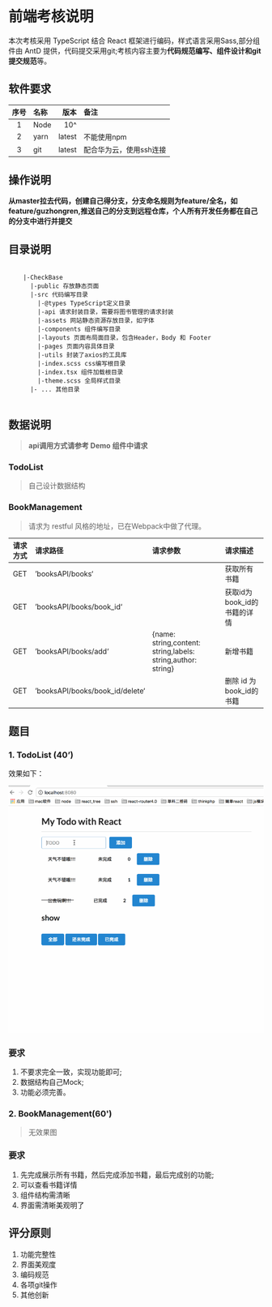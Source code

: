 # 前端考核说明

本次考核采用 TypeScript 结合 React 框架进行编码，样式语言采用Sass,部分组件由 AntD 提供，代码提交采用git;考核内容主要为**代码规范编写、组件设计和git提交规范**等。

## 软件要求

|序号|名称|版本|备注|
|:----:|:----|----:|:----|
|1|Node|10^||
|2|yarn|latest|不能使用npm|
|3|git|latest|配合华为云，使用ssh连接|

## 操作说明

**从master拉去代码，创建自己得分支，分支命名规则为feature/全名，如feature/guzhongren,推送自己的分支到远程仓库，个人所有开发任务都在自己的分支中进行并提交**

## 目录说明

<pre>
  <code>
    |-CheckBase
      |-public 存放静态页面
      |-src 代码编写目录
        |-@types TypeScript定义目录
        |-api 请求封装目录，需要将图书管理的请求封装
        |-assets 网站静态资源存放目录，如字体
        |-components 组件编写目录
        |-layouts 页面布局面目录，包含Header，Body 和 Footer
        |-pages 页面内容具体目录
        |-utils 封装了axios的工具库
        |-index.scss css编写根目录
        |-index.tsx 组件加载根目录
        |-theme.scss 全局样式目录
      |- ... 其他目录
  </code>
</pre>

## 数据说明

> **api调用方式请参考 Demo 组件中请求**

### TodoList

> 自己设计数据结构

### BookManagement

> 请求为 restful 风格的地址，已在Webpack中做了代理。

|请求方式|请求路径|请求参数|请求描述|
|:--:|:--|:--|:--|
|GET|’booksAPI/books‘||获取所有书籍|
|GET|’booksAPI/books/book_id‘||获取id为book_id的书籍的详情|
|GET|’booksAPI/books/add‘|{name: string,content: string,labels: string,author: string}|新增书籍|
|GET|’booksAPI/books/book_id/delete‘||删除 id 为 book_id的书籍|

## 题目

### 1. TodoList (40’)

效果如下：

![TodoList](./src/assets/img/TodoList.webp)

### 要求

  1. 不要求完全一致，实现功能即可;
  2. 数据结构自己Mock;
  3. 功能必须完善。

### 2. BookManagement(60')

> 无效果图

### 要求

1. 先完成展示所有书籍，然后完成添加书籍，最后完成别的功能;
2. 可以查看书籍详情
3. 组件结构需清晰
4. 界面需清晰美观明了

## 评分原则

1. 功能完整性
2. 界面美观度
3. 编码规范
4. 各项git操作
5. 其他创新